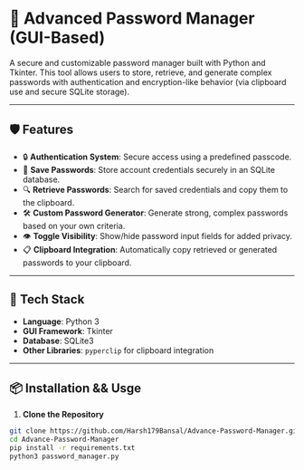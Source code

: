 # 🔐 Advanced Password Manager (GUI-Based)

A secure and customizable password manager built with Python and Tkinter. This tool allows users to store, retrieve, and generate complex passwords with authentication and encryption-like behavior (via clipboard use and secure SQLite storage).

---

## 🛡️ Features

- 🔒 **Authentication System**: Secure access using a predefined passcode.
- 💾 **Save Passwords**: Store account credentials securely in an SQLite database.
- 🔍 **Retrieve Passwords**: Search for saved credentials and copy them to the clipboard.
- 🛠️ **Custom Password Generator**: Generate strong, complex passwords based on your own criteria.
- 👁️ **Toggle Visibility**: Show/hide password input fields for added privacy.
- 📋 **Clipboard Integration**: Automatically copy retrieved or generated passwords to your clipboard.

---

## 🧰 Tech Stack

- **Language**: Python 3
- **GUI Framework**: Tkinter
- **Database**: SQLite3
- **Other Libraries**: `pyperclip` for clipboard integration

---

## 📦 Installation && Usge

1. **Clone the Repository**

```bash
git clone https://github.com/Harsh179Bansal/Advance-Password-Manager.git
cd Advance-Password-Manager
pip install -r requirements.txt
python3 password_manager.py
